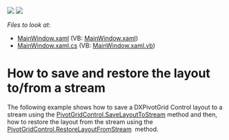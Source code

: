 <!-- default badges list -->
[![](https://img.shields.io/badge/Open_in_DevExpress_Support_Center-FF7200?style=flat-square&logo=DevExpress&logoColor=white)](https://supportcenter.devexpress.com/ticket/details/T165885)
[![](https://img.shields.io/badge/📖_How_to_use_DevExpress_Examples-e9f6fc?style=flat-square)](https://docs.devexpress.com/GeneralInformation/403183)
<!-- default badges end -->
<!-- default file list -->
*Files to look at*:

* [MainWindow.xaml](./CS/HowToSaveAndRestoreLayoutFromStream/MainWindow.xaml) (VB: [MainWindow.xaml](./VB/HowToSaveAndRestoreLayoutFromStream/MainWindow.xaml))
* [MainWindow.xaml.cs](./CS/HowToSaveAndRestoreLayoutFromStream/MainWindow.xaml.cs) (VB: [MainWindow.xaml.vb](./VB/HowToSaveAndRestoreLayoutFromStream/MainWindow.xaml.vb))
<!-- default file list end -->
# How to save and restore the layout to/from a stream


<p>The following example shows how to save a DXPivotGrid Control layout to a stream using the <a href="https://documentation.devexpress.com/#WPF/DevExpressXpfPivotGridPivotGridControl_SaveLayoutToStreamtopic">PivotGridControl.SaveLayoutToStream</a> method and then, how to restore the layout from the stream using the <a href="https://documentation.devexpress.com/#WPF/DevExpressXpfPivotGridPivotGridControl_RestoreLayoutFromStreamtopic">PivotGridControl.RestoreLayoutFromStream</a>  method.</p>

<br/>


